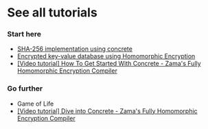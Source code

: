 # See all tutorials

### Start here

* [SHA-256 implementation using concrete](sha256.md)
* [Encrypted key-value database using Homomorphic Encryption ](key\_value\_database.md)
* [\[Video tutorial\] How To Get Started With Concrete - Zama's Fully Homomorphic Encryption Compiler](https://www.zama.ai/post/how-to-started-with-concrete-zama-fully-homomorphic-encryption-compiler)

### Go further

* Game of Life
* [\[Video tutorial\] Dive into Concrete - Zama's Fully Homomorphic Encryption Compiler](https://www.zama.ai/post/video-tutorial-dive-into-concrete-zamas-fully-homomorphic-encryption-compiler)
